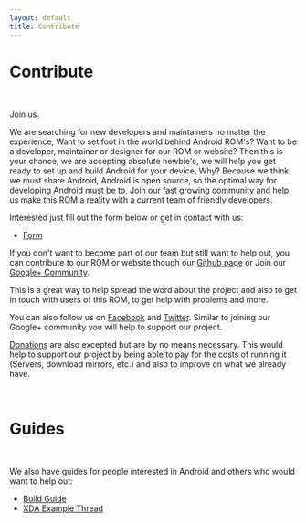 ```yaml
---
layout: default
title: Contribute
---
```


# Contribute

<br>

Join us.

We are searching for new developers and maintainers no matter the experience, Want to set foot in the world behind Android ROM's? Want to be a developer, maintainer or designer for our ROM or website? Then this is your chance, we are accepting absolute newbie's, we will help you get ready to set up and build Android for your device, Why? Because we think we must share Android, Android is open source, so the optimal way for developing Android must be to, Join our fast growing community and help us make this ROM a reality with a current team of friendly developers.

Interested just fill out the form below or get in contact with us:

* [Form](http://bit.ly/1CGP0HE)

If you don't want to become part of our team but still want to help out, you can contribute to our ROM or website though our [Github page](http://bit.ly/1O2KtWg) or Join our [Google+ Community](http://bit.ly/1Fye9Gd).

This is a great way to help spread the word about the project and also to get in touch with users of this ROM, to get help with problems and more.

You can also follow us on [Facebook](http://on.fb.me/1OfqtFp) and [Twitter](http://bit.ly/1yTJNBo). Similar to joining our Google+ community you will help to support our project.

[Donations](http://bit.ly/1zNq6WP) are also excepted but are by no means necessary. This would help to support our project by being able to pay for the costs of running it (Servers, download mirrors, etc.) and also to improve on what we already have.

<br>

# Guides

<br>

We also have guides for people interested in Android and others who would want to help out:

* [Build Guide](/2016/04/07/build-guide.html) 
* [XDA Example Thread](/2016/05/22/xda-example.html)
